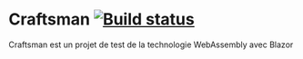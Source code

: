 # Craftsman [![Build status](https://dev.azure.com/lachgar/Craftsman/_apis/build/status/Craftsman-CI)](https://dev.azure.com/lachgar/Craftsman/_build/latest?definitionId=19)
 Craftsman est un projet de test de la technologie WebAssembly avec Blazor

